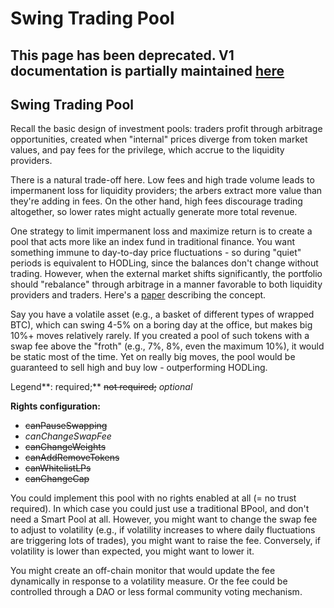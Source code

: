 # Swing Trading Pool

## This page has been deprecated. V1 documentation is partially maintained [here](https://docs.balancer.fi/v/v1/guides/smart-pool-templates-gui/swing-trading-pool)

## Swing Trading Pool

Recall the basic design of investment pools: traders profit through arbitrage opportunities, created when "internal" prices diverge from token market values, and pay fees for the privilege, which accrue to the liquidity providers.

There is a natural trade-off here. Low fees and high trade volume leads to impermanent loss for liquidity providers; the arbers extract more value than they're adding in fees. On the other hand, high fees discourage trading altogether, so lower rates might actually generate more total revenue.

One strategy to limit impermanent loss and maximize return is to create a pool that acts more like an index fund in traditional finance. You want something immune to day-to-day price fluctuations - so during "quiet" periods is equivalent to HODLing, since the balances don't change without trading. However, when the external market shifts significantly, the portfolio should "rebalance" through arbitrage in a manner favorable to both liquidity providers and traders. Here's a [paper](https://medium.com/balancer-protocol/high-fee-balancer-pools-for-swing-trading-8bc1c169a4c2) describing the concept.

Say you have a volatile asset \(e.g., a basket of different types of wrapped BTC\), which can swing 4-5% on a boring day at the office, but makes big 10%+ moves relatively rarely. If you created a pool of such tokens with a swap fee above the "froth" \(e.g., 7%, 8%, even the maximum 10%\), it would be static most of the time. Yet on really big moves, the pool would be guaranteed to sell high and buy low - outperforming HODLing.

Legend**: required;** ~~not required;~~ _optional_

**Rights configuration:**

* ~~canPauseSwapping~~
* _canChangeSwapFee_
* ~~canChangeWeights~~
* ~~canAddRemoveTokens~~
* ~~canWhitelistLPs~~
* ~~canChangeCap~~

You could implement this pool with no rights enabled at all \(= no trust required\). In which case you could just use a traditional BPool, and don't need a Smart Pool at all. However, you might want to change the swap fee to adjust to volatility \(e.g., if volatility increases to where daily fluctuations are triggering lots of trades\), you might want to raise the fee. Conversely, if volatility is lower than expected, you might want to lower it.

You might create an off-chain monitor that would update the fee dynamically in response to a volatility measure. Or the fee could be controlled through a DAO or less formal community voting mechanism.

